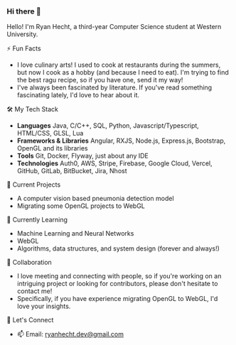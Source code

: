 ### Hi there 👋


Hello! I'm Ryan Hecht, a third-year Computer Science student at Western University.


⚡ Fun Facts
- I love culinary arts! I used to cook at restaurants during the summers, but now I cook as a hobby (and because I need to eat). I'm trying to find the best ragu recipe, so if you have one, send it my way!
- I've always been fascinated by literature. If you've read something fascinating lately, I'd love to hear about it.

🛠️ My Tech Stack
- **Languages** Java, C/C++, SQL, Python, Javascript/Typescript, HTML/CSS, GLSL, Lua
- **Frameworks & Libraries** Angular, RXJS, Node.js, Express.js, Bootstrap, OpenGL and its libraries
- **Tools** Git, Docker, Flyway, just about any IDE
- **Technologies** Auth0, AWS, Stripe, Firebase, Google Cloud, Vercel, GitHub, GitLab, BitBucket, Jira, Nhost

🔭 Current Projects
- A computer vision based pneumonia detection model
- Migrating some OpenGL projects to WebGL

🌱 Currently Learning
- Machine Learning and Neural Networks
- WebGL
- Algorithms, data structures, and system design (forever and always!)

👯 Collaboration
- I love meeting and connecting with people, so if you're working on an intriguing project or looking for contributors, please don't hesitate to contact me!
- Specifically, if you have experience migrating OpenGL to WebGL, I'd love your insights.

💬 Let's Connect
- 📫 Email: ryanhecht.dev@gmail.com


